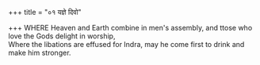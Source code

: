 +++
title = "०१ यज्ञे दिवो"

+++
WHERE Heaven and Earth combine in men's assembly, and ttose who love the Gods delight in worship,  
     Where the libations are effused for Indra, may he come first to drink and make him stronger.